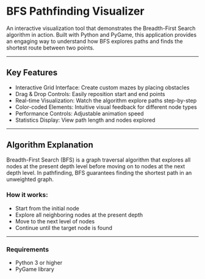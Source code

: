 # BFS Pathfinding Visualizer
An interactive visualization tool that demonstrates the Breadth-First Search algorithm in action. 
Built with Python and PyGame, this application provides an engaging way to understand how BFS explores paths and finds the shortest route between two points.

---
## Key Features
- Interactive Grid Interface: Create custom mazes by placing obstacles
- Drag & Drop Controls: Easily reposition start and end points
- Real-time Visualization: Watch the algorithm explore paths step-by-step
- Color-coded Elements: Intuitive visual feedback for different node types
- Performance Controls: Adjustable animation speed
- Statistics Display: View path length and nodes explored

---
## Algorithm Explanation
Breadth-First Search (BFS) is a graph traversal algorithm that explores all nodes at the present depth level before moving on to nodes at the next depth level. 
In pathfinding, BFS guarantees finding the shortest path in an unweighted graph.

### How it works:
- Start from the initial node
- Explore all neighboring nodes at the present depth
- Move to the next level of nodes
- Continue until the target node is found

---
### Requirements 
- Python 3 or higher
- PyGame library


